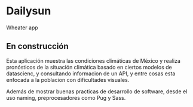# Dailysun
Wheater app 

## En construcción

Esta aplicación muestra las condiciones climáticas de México y realiza pronósticos de la situación climática basado en ciertos modelos de datascienc, y consultando informacion de un API, y entre cosas esta enfocada a la poblacion con dificultades visuales.


Además de mostrar buenas practicas de desarrollo de software, desde el uso naming, preprocesadores como Pug y Sass.
